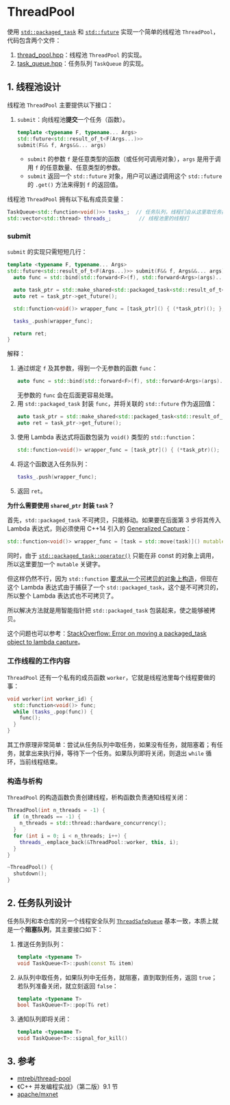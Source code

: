 # ThreadPool

使用 [`std::packaged_task`](https://en.cppreference.com/w/cpp/thread/packaged_task) 和 [`std::future`](https://en.cppreference.com/w/cpp/thread/future) 实现一个简单的线程池 `ThreadPool`，代码包含两个文件：

1. [thread_pool.hpp](./thread_pool.hpp)：线程池 `ThreadPool` 的实现。
2. [task_queue.hpp](./task_queue.hpp)：任务队列 `TaskQueue` 的实现。

## 1. 线程池设计

线程池 `ThreadPool` 主要提供以下接口：

1. `submit`：向线程池**提交**一个任务（函数）。
    ```c++
    template <typename F, typename... Args>
    std::future<std::result_of_t<F(Args...)>>
    submit(F&& f, Args&&... args)
    ```
    - `submit` 的参数 `f` 是任意类型的函数（或任何可调用对象），`args` 是用于调用 `f` 的任意数量、任意类型的参数。
    - `submit` 返回一个 `std::future` 对象，用户可以通过调用这个 `std::future` 的 `.get()` 方法来得到 `f` 的返回值。

线程池 `ThreadPool` 拥有以下私有成员变量：
```c++
TaskQueue<std::function<void()>> tasks_;  // 任务队列，线程们会从这里取任务执行（如果有的话）
std::vector<std::thread> threads_;         // 线程池里的线程们
```

### submit

`submit` 的实现只需短短几行：

```c++
template <typename F, typename... Args>
std::future<std::result_of_t<F(Args...)>> submit(F&& f, Args&&... args) {
  auto func = std::bind(std::forward<F>(f), std::forward<Args>(args)...);

  auto task_ptr = std::make_shared<std::packaged_task<std::result_of_t<F(Args...)>()>>(func);
  auto ret = task_ptr->get_future();

  std::function<void()> wrapper_func = [task_ptr]() { (*task_ptr)(); };

  tasks_.push(wrapper_func);

  return ret;
}
```

解释：
1. 通过绑定 `f` 及其参数，得到一个无参数的函数 `func`：
    ```c++
    auto func = std::bind(std::forward<F>(f), std::forward<Args>(args)...);
    ```
    无参数的 `func` 会在后面更容易处理。
2. 用 `std::packaged_task` 封装 `func`，并将关联的 `std::future` 作为返回值：
    ```c++
    auto task_ptr = std::make_shared<std::packaged_task<std::result_of_t<F(Args...)>()>>(func);
    auto ret = task_ptr->get_future();
    ```
3. 使用 Lambda 表达式将函数包装为 `void()` 类型的 `std::function`：
    ```c++
    std::function<void()> wrapper_func = [task_ptr]() { (*task_ptr)(); };
    ```
4. 将这个函数送入任务队列：
    ```c++
    tasks_.push(wrapper_func);
    ```
5. 返回 `ret`。

**为什么需要使用 `shared_ptr` 封装 `task`？**

首先，`std::packaged_task` 不可拷贝，只能移动。如果要在后面第 3 步将其传入 Lambda 表达式，则必须使用 C++14 引入的 [Generalized Capture](https://learn.microsoft.com/en-us/cpp/cpp/lambda-expressions-in-cpp?view=msvc-170#generalized-capture-c-14)：
```c++
std::function<void()> wrapper_func = [task = std::move(task)]() mutable { task(); };
```
同时，由于 [`std::packaged_task::operator()`](https://en.cppreference.com/w/cpp/thread/packaged_task/operator()) 只能在非 const 的对象上调用，所以这里要加一个 `mutable` 关键字。

但这样仍然不行，因为 `std::function` [要求从一个可拷贝的对象上构造](https://en.cppreference.com/w/cpp/utility/functional/function/function)，但现在这个 Lambda 表达式由于捕获了一个 `std::packaged_task`，这个是不可拷贝的，所以整个 Lambda 表达式也不可拷贝了。

所以解决方法就是用智能指针把 `std::packaged_task` 包装起来，使之能够被拷贝。

这个问题也可以参考：[StackOverflow: Error on moving a packaged_task object to lambda capture](https://stackoverflow.com/questions/36958929/error-on-moving-a-packaged-task-object-to-lambda-capture)。

### 工作线程的工作内容

`ThreadPool` 还有一个私有的成员函数 `worker`，它就是线程池里每个线程要做的事：
```c++
void worker(int worker_id) {
  std::function<void()> func;
  while (tasks_.pop(func)) {
    func();
  }
}
```
其工作原理非常简单：尝试从任务队列中取任务，如果没有任务，就阻塞着；有任务，就拿出来执行掉，等待下一个任务。如果队列即将关闭，则退出 `while` 循环，当前线程结束。

### 构造与析构

`ThreadPool` 的构造函数负责创建线程，析构函数负责通知线程关闭：

```c++
ThreadPool(int n_threads = -1) {
  if (n_threads == -1) {
    n_threads = std::thread::hardware_concurrency();
  }
  for (int i = 0; i < n_threads; i++) {
    threads_.emplace_back(&ThreadPool::worker, this, i);
  }
}

~ThreadPool() {
  shutdown();
}
```

## 2. 任务队列设计

任务队列和本仓库的另一个线程安全队列 [`ThreadSafeQueue`](../ThreadSafeQueue/) 基本一致，本质上就是一个**阻塞队列**，其主要接口如下：

1. 推送任务到队列：
    ```c++
    template <typename T>
    void TaskQueue<T>::push(const T& item)
    ```
2. 从队列中取任务，如果队列中无任务，就阻塞，直到取到任务，返回 `true`；若队列准备关闭，就立刻返回 `false`：
    ```c++
    template <typename T>
    bool TaskQueue<T>::pop(T& ret)
    ```
3. 通知队列即将关闭：
    ```c++
    template <typename T>
    void TaskQueue<T>::signal_for_kill()
    ```

## 3. 参考

- [mtrebi/thread-pool](https://github.com/mtrebi/thread-pool)
- 《C++ 并发编程实战》（第二版）9.1 节
- [apache/mxnet](https://github.com/apache/mxnet)